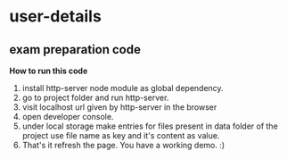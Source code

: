 # user-details
exam preparation code
----------------------
**How to run this code**
1) install http-server node module as global dependency.
2) go to project folder and run http-server.
3) visit localhost url given by http-server in the browser
4) open developer console.
5) under local storage make entries for files present in data folder of the project
	use file name as key and it's content as value.
6) That's it refresh the page.
You have a working demo. :)	
